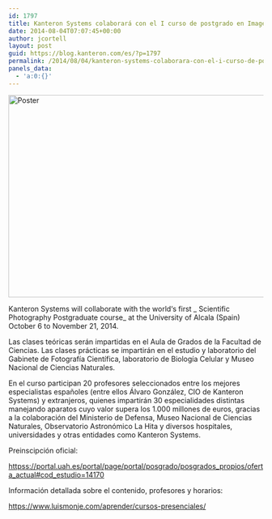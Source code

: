 ```yaml
---
id: 1797
title: Kanteron Systems colaborará con el I curso de postgrado en Imagen Científica del mundo
date: 2014-08-04T07:07:45+00:00
author: jcortell
layout: post
guid: https://blog.kanteron.com/es/?p=1797
permalink: /2014/08/04/kanteron-systems-colaborara-con-el-i-curso-de-postgrado-en-imagen-cientifica-del-mundo/
panels_data:
  - 'a:0:{}'
---
```

[<img class="aligncenter" src="https://www.aecomunicacioncientifica.org/wp-content/uploads/imagen-cientifica.jpg" alt="Poster" width="800" height="400" />](https://www.aecomunicacioncientifica.org/curso-internacional-de-imagen-cientifica-becas-para-preinscritos-hasta-el-31-de-julio/)
  
Kanteron Systems will collaborate with the world‘s first _ Scientific Photography Postgraduate course_ at the University of Alcala (Spain) October 6 to November 21, 2014.

Las clases teóricas serán impartidas en el Aula de Grados de la Facultad de Ciencias. Las clases prácticas se impartirán en el estudio y laboratorio del Gabinete de Fotografía Científica, laboratorio de Biología Celular y Museo Nacional de Ciencias Naturales.

En el curso participan 20 profesores seleccionados entre los mejores especialistas españoles (entre ellos Álvaro González, CIO de Kanteron Systems) y extranjeros, quienes impartirán 30 especialidades distintas manejando aparatos cuyo valor supera los 1.000 millones de euros, gracias a la colaboración del Ministerio de Defensa, Museo Nacional de Ciencias Naturales, Observatorio Astronómico La Hita y diversos hospitales, universidades y otras entidades como Kanteron Systems.

Preinscipción oficial:
  
<a title="httpss://portal.uah.es/portal/page/portal/posgrado/posgrados_propios/oferta_actual # cod_estudio = 14170" href="httpss://portal.uah.es/portal/page/portal/posgrado/posgrados_propios/oferta_actual%20# cod_estudio = 14170" target="_blank">httpss://portal.uah.es/portal/page/portal/posgrado/posgrados_propios/oferta_actual#cod_estudio=14170</a>

Información detallada sobre el contenido, profesores y horarios:
  
<a title="https://www.luismonje.com/aprender/cursos-presenciales/" href="https://www.luismonje.com/aprender/cursos-presenciales/" target="_blank">https://www.luismonje.com/aprender/cursos-presenciales/</a>